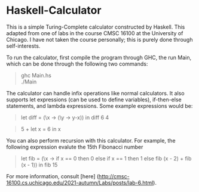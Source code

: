 # Haskell-Calculator
This is a simple Turing-Complete calculator constructed by Haskell. This adapted from one of labs in the course CMSC 16100 at the University of Chicago. I have not taken the course personally; this is purely done through self-interests. 

To run the calculator, first compile the program through GHC, the run Main, which can be done through the following two commands: 

> ghc Main.hs     
> ./Main

The calculator can handle infix operations like normal calculators. It also supports let expressions (can be used to define variables), if-then-else statements, and lambda expressions. Some example expressions would be: 

> let diff = (\x -> (\y -> y-x)) in diff 6 4

> 5 + let x = 6 in x

You can also perform recursion with this calculator. For example, the following expression evalute the 15th Fibonacci number

> let fib = (\x -> if x == 0 then 0 else if x == 1 then 1 else fib (x - 2) +  fib (x - 1)) in fib 15

For more information, consult [here] (http://cmsc-16100.cs.uchicago.edu/2021-autumn/Labs/posts/lab-6.html). 